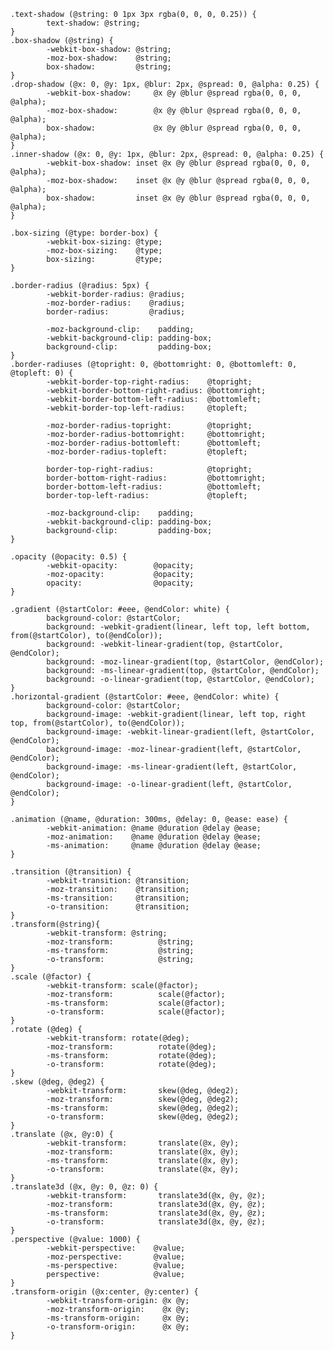 <!--
id: 16103558518
link: http://blog.hengkiardo.com/post/16103558518/useful-css3-less-mixins
slug: useful-css3-less-mixins
date: Thu Jan 19 2012 12:19:48 GMT+0700 (WIT)
publish: 2012-01-019
tags: 
title: Useful CSS3 LESS Mixins
-->


    .text-shadow (@string: 0 1px 3px rgba(0, 0, 0, 0.25)) {
            text-shadow: @string;
    }
    .box-shadow (@string) {
            -webkit-box-shadow: @string;
            -moz-box-shadow:    @string;
            box-shadow:         @string;
    }
    .drop-shadow (@x: 0, @y: 1px, @blur: 2px, @spread: 0, @alpha: 0.25) {
            -webkit-box-shadow:     @x @y @blur @spread rgba(0, 0, 0, @alpha);
            -moz-box-shadow:        @x @y @blur @spread rgba(0, 0, 0, @alpha);
            box-shadow:             @x @y @blur @spread rgba(0, 0, 0, @alpha);
    }
    .inner-shadow (@x: 0, @y: 1px, @blur: 2px, @spread: 0, @alpha: 0.25) {
            -webkit-box-shadow: inset @x @y @blur @spread rgba(0, 0, 0, @alpha);
            -moz-box-shadow:    inset @x @y @blur @spread rgba(0, 0, 0, @alpha);
            box-shadow:         inset @x @y @blur @spread rgba(0, 0, 0, @alpha);
    }

    .box-sizing (@type: border-box) {
            -webkit-box-sizing: @type;
            -moz-box-sizing:    @type;
            box-sizing:         @type;
    }

    .border-radius (@radius: 5px) {
            -webkit-border-radius: @radius;
            -moz-border-radius:    @radius;
            border-radius:         @radius;

            -moz-background-clip:    padding;
            -webkit-background-clip: padding-box;
            background-clip:         padding-box;
    }
    .border-radiuses (@topright: 0, @bottomright: 0, @bottomleft: 0, @topleft: 0) {
            -webkit-border-top-right-radius:    @topright;
            -webkit-border-bottom-right-radius: @bottomright;
            -webkit-border-bottom-left-radius:  @bottomleft;
            -webkit-border-top-left-radius:     @topleft;

            -moz-border-radius-topright:        @topright;
            -moz-border-radius-bottomright:     @bottomright;
            -moz-border-radius-bottomleft:      @bottomleft;
            -moz-border-radius-topleft:         @topleft;

            border-top-right-radius:            @topright;
            border-bottom-right-radius:         @bottomright;
            border-bottom-left-radius:          @bottomleft;
            border-top-left-radius:             @topleft;

            -moz-background-clip:    padding;
            -webkit-background-clip: padding-box;
            background-clip:         padding-box;
    }

    .opacity (@opacity: 0.5) {
            -webkit-opacity:        @opacity;
            -moz-opacity:           @opacity;
            opacity:                @opacity;
    }

    .gradient (@startColor: #eee, @endColor: white) {
            background-color: @startColor;
            background: -webkit-gradient(linear, left top, left bottom, from(@startColor), to(@endColor));
            background: -webkit-linear-gradient(top, @startColor, @endColor);
            background: -moz-linear-gradient(top, @startColor, @endColor);
            background: -ms-linear-gradient(top, @startColor, @endColor);
            background: -o-linear-gradient(top, @startColor, @endColor);
    }
    .horizontal-gradient (@startColor: #eee, @endColor: white) {
            background-color: @startColor;
            background-image: -webkit-gradient(linear, left top, right top, from(@startColor), to(@endColor));
            background-image: -webkit-linear-gradient(left, @startColor, @endColor);
            background-image: -moz-linear-gradient(left, @startColor, @endColor);
            background-image: -ms-linear-gradient(left, @startColor, @endColor);
            background-image: -o-linear-gradient(left, @startColor, @endColor);
    }

    .animation (@name, @duration: 300ms, @delay: 0, @ease: ease) {
            -webkit-animation: @name @duration @delay @ease;
            -moz-animation:    @name @duration @delay @ease;
            -ms-animation:     @name @duration @delay @ease;
    }

    .transition (@transition) {
            -webkit-transition: @transition;
            -moz-transition:    @transition;
            -ms-transition:     @transition;
            -o-transition:      @transition;
    }
    .transform(@string){
            -webkit-transform: @string;
            -moz-transform:          @string;
            -ms-transform:           @string;
            -o-transform:            @string;
    }
    .scale (@factor) {
            -webkit-transform: scale(@factor);
            -moz-transform:          scale(@factor);
            -ms-transform:           scale(@factor);
            -o-transform:            scale(@factor);
    }
    .rotate (@deg) {
            -webkit-transform: rotate(@deg);
            -moz-transform:          rotate(@deg);
            -ms-transform:           rotate(@deg);
            -o-transform:            rotate(@deg);
    }
    .skew (@deg, @deg2) {
            -webkit-transform:       skew(@deg, @deg2);
            -moz-transform:          skew(@deg, @deg2);
            -ms-transform:           skew(@deg, @deg2);
            -o-transform:            skew(@deg, @deg2);
    }
    .translate (@x, @y:0) {
            -webkit-transform:       translate(@x, @y);
            -moz-transform:          translate(@x, @y);
            -ms-transform:           translate(@x, @y);
            -o-transform:            translate(@x, @y);
    }
    .translate3d (@x, @y: 0, @z: 0) {
            -webkit-transform:       translate3d(@x, @y, @z);
            -moz-transform:          translate3d(@x, @y, @z);
            -ms-transform:           translate3d(@x, @y, @z);
            -o-transform:            translate3d(@x, @y, @z);
    }
    .perspective (@value: 1000) {
            -webkit-perspective:    @value;
            -moz-perspective:       @value;
            -ms-perspective:        @value;
            perspective:            @value;
    }
    .transform-origin (@x:center, @y:center) {
            -webkit-transform-origin: @x @y;
            -moz-transform-origin:    @x @y;
            -ms-transform-origin:     @x @y;
            -o-transform-origin:      @x @y;
    }

